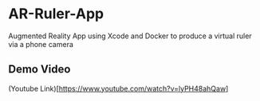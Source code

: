 # AR-Ruler-App
Augmented Reality App using Xcode and Docker to produce a virtual ruler via a phone camera

## Demo Video
(Youtube Link)[https://www.youtube.com/watch?v=lyPH48ahQaw]
